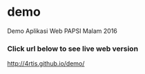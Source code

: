 # demo
Demo Aplikasi Web PAPSI Malam 2016

### Click url below to see live web version
http://4rtis.github.io/demo/
